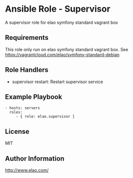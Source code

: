 Ansible Role - Supervisor
=========================

A supervisor role for elao symfony standard vagrant box

Requirements
------------

This role only run on elao symfony standard vagrant box. See https://vagrantcloud.com/elao/symfony-standard-debian

Role Handlers
-------------

* supervisor restart: Restart supervisor service

Example Playbook
----------------

    - hosts: servers
      roles:
         - { role: elao.supervisor }

License
-------

MIT

Author Information
------------------

http://www.elao.com/

